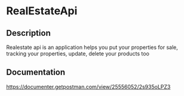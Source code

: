 # RealEstateApi
## Description
Realestate api is an application helps you put your properties for sale, tracking your properties, update, delete your products too
## Documentation
https://documenter.getpostman.com/view/25556052/2s935oLPZ3

